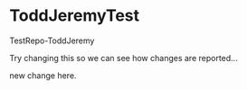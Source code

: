 ToddJeremyTest
==============

TestRepo-ToddJeremy

Try changing this so we can see how changes are reported...

new change here. 
